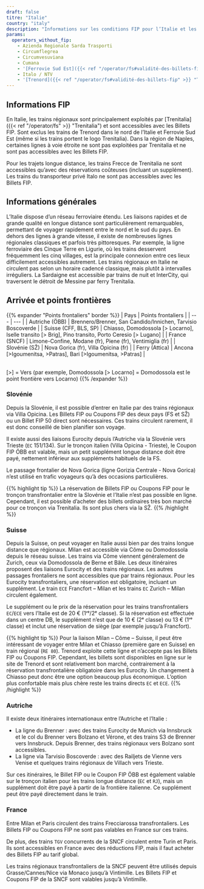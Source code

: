 ```yaml
---
draft: false
titre: "Italie"
country: "italy"
description: "Informations sur les conditions FIP pour l’Italie et les opérateurs proposant des réductions."
params:
  operators_without_fip:
    - Azienda Regionale Sarda Trasporti
    - Circumflegrea
    - Circumvesuviana
    - Cumana
    - '[Ferrovie Sud Est]({{< ref "/operator/fs#validité-des-billets-fip" >}} "Ferrovie Sud Est")'
    - Italo / NTV
    - '[Trenord]({{< ref "/operator/fs#validité-des-billets-fip" >}} "Trenord")'
---
```


## Informations FIP

En Italie, les trains régionaux sont principalement exploités par [Trenitalia]({{< ref "/operator/fs" >}} "Trenitalia") et sont accessibles avec les Billets FIP. Sont exclus les trains de Trenord dans le nord de l’Italie et Ferrovie Sud Est (même si les trains portent le logo Trenitalia). Dans la région de Naples, certaines lignes à voie étroite ne sont pas exploitées par Trenitalia et ne sont pas accessibles avec les Billets FIP.

Pour les trajets longue distance, les trains Frecce de Trenitalia ne sont accessibles qu’avec des réservations coûteuses (incluant un supplément). Les trains du transporteur privé Italo ne sont pas accessibles avec les Billets FIP.

## Informations générales

L’Italie dispose d’un réseau ferroviaire étendu. Les liaisons rapides et de grande qualité en longue distance sont particulièrement remarquables, permettant de voyager rapidement entre le nord et le sud du pays. En dehors des lignes à grande vitesse, il existe de nombreuses lignes régionales classiques et parfois très pittoresques. Par exemple, la ligne ferroviaire des Cinque Terre en Ligurie, où les trains desservent fréquemment les cinq villages, est la principale connexion entre ces lieux difficilement accessibles autrement. Les trains régionaux en Italie ne circulent pas selon un horaire cadencé classique, mais plutôt à intervalles irréguliers. La Sardaigne est accessible par trains de nuit et InterCity, qui traversent le détroit de Messine par ferry Trenitalia.

## Arrivée et points frontières

{{% expander "Points frontaliers" border %}}
| Pays | Points frontaliers |
| --- | --- |
| Autriche (ÖBB) | Brennero/Brenner, San Candido/Innichen, Tarvisio Boscoverde |
| Suisse (CFF, BLS, SP) | Chiasso, Domodossola [> Locarno], Iselle transito [> Brig], Pino transito, Porto Ceresio [> Lugano] |
| France (SNCF) | Limone-Confine, Modane (fr), Piene (fr), Ventimiglia (fr) |
| Slovénie (SŽ) | Nova Gorica (fr), Villa Opicina (fr) |
| Ferry (Attica) | Ancona [>Igoumenitsa, >Patras], Bari [>Igoumenitsa, >Patras] |

\
[>] = Vers (par exemple, Domodossola [> Locarno] = Domodossola est le point frontière vers Locarno)
{{% /expander %}}

### Slovénie

Depuis la Slovénie, il est possible d’entrer en Italie par des trains régionaux via Villa Opicina. Les Billets FIP ou Coupons FIP des deux pays (FS et SŽ) ou un Billet FIP 50 direct sont nécessaires. Ces trains circulent rarement, il est donc conseillé de bien planifier son voyage.

Il existe aussi des liaisons Eurocity depuis l’Autriche via la Slovénie vers Trieste (`EC` 151/134). Sur le tronçon italien (Villa Opicina - Trieste), le Coupon FIP ÖBB est valable, mais un petit supplément longue distance doit être payé, nettement inférieur aux suppléments habituels de la FS.

Le passage frontalier de Nova Gorica (ligne Gorizia Centrale - Nova Gorica) n’est utilisé en trafic voyageurs qu’à des occasions particulières.

{{% highlight tip %}}
La réservation de Billets FIP ou Coupons FIP pour le tronçon transfrontalier entre la Slovénie et l’Italie n’est pas possible en ligne. Cependant, il est possible d’acheter des billets ordinaires très bon marché pour ce tronçon via Trenitalia. Ils sont plus chers via la SŽ.
{{% /highlight %}}

### Suisse

Depuis la Suisse, on peut voyager en Italie aussi bien par des trains longue distance que régionaux. Milan est accessible via Côme ou Domodossola depuis le réseau suisse. Les trains via Côme viennent généralement de Zurich, ceux via Domodossola de Berne et Bâle. Les deux itinéraires proposent des liaisons Eurocity et des trains régionaux. Les autres passages frontaliers ne sont accessibles que par trains régionaux. Pour les Eurocity transfrontaliers, une réservation est obligatoire, incluant un supplément. Le train `ECE` Francfort – Milan et les trains `EC` Zurich – Milan circulent également.

Le supplément ou le prix de la réservation pour les trains transfrontaliers `EC`/`ECE` vers l’Italie est de 20 € (1ʳᵉ/2ᵉ classe). Si la réservation est effectuée dans un centre DB, le supplément n’est que de 10 € (2ᵉ classe) ou 13 € (1ʳᵉ classe) et inclut une réservation de siège (par exemple jusqu’à Francfort).

{{% highlight tip %}}
Pour la liaison Milan – Côme – Suisse, il peut être intéressant de voyager entre Milan et Chiasso (première gare en Suisse) en train régional (`RE 80`). Trenord exploite cette ligne et n’accepte pas les Billets FIP ou Coupons FIP. Cependant, les billets sont disponibles en ligne sur le site de Trenord et sont relativement bon marché, contrairement à la réservation transfrontalière obligatoire dans les Eurocity. Un changement à Chiasso peut donc être une option beaucoup plus économique. L’option plus confortable mais plus chère reste les trains directs `EC` et `ECE`.
{{% /highlight %}}

### Autriche

Il existe deux itinéraires internationaux entre l’Autriche et l’Italie :

- La ligne du Brenner : avec des trains Eurocity de Munich via Innsbruck et le col du Brenner vers Bolzano et Vérone, et des trains S3 de Brenner vers Innsbruck. Depuis Brenner, des trains régionaux vers Bolzano sont accessibles.
- La ligne via Tarvisio Boscoverde : avec des Railjets de Vienne vers Venise et quelques trains régionaux de Villach vers Trieste.

Sur ces itinéraires, le Billet FIP ou le Coupon FIP ÖBB est également valable sur le tronçon italien pour les trains longue distance (`EC` et `RJ`), mais un supplément doit être payé à partir de la frontière italienne. Ce supplément peut être payé directement dans le train.

### France

Entre Milan et Paris circulent des trains Frecciarossa transfrontaliers. Les Billets FIP ou Coupons FIP ne sont pas valables en France sur ces trains.

De plus, des trains `TGV` concurrents de la SNCF circulent entre Turin et Paris. Ils sont accessibles en France avec des réductions FIP, mais il faut acheter des Billets FIP au tarif global.

Les trains régionaux transfrontaliers de la SNCF peuvent être utilisés depuis Grasse/Cannes/Nice via Monaco jusqu’à Vintimille. Les Billets FIP et Coupons FIP de la SNCF sont valables jusqu’à Vintimille.
